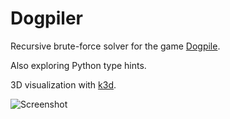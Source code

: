 # Dogpiler

Recursive brute-force solver for the game [Dogpile](https://www.brainwright.com/products/display/8310).

Also exploring Python type hints.

3D visualization with [k3d](https://github.com/K3D-tools/K3D-jupyter).

![Screenshot](https://github.com/lorentzj/dogpiler/tree/main/media/screenshots/s1.png)